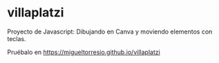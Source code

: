 # villaplatzi
Proyecto de Javascript: Dibujando en Canva y moviendo elementos con teclas.

Pruébalo en https://migueltorresio.github.io/villaplatzi
